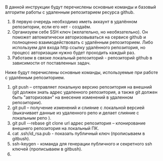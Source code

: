 В данной инструкции будут перечислены основные команды и базовый алгоритм работы с удаленным репозитарием ресурса github.

1. В первую очередь необходимо иметь аккаунт в удалённом репозитории, если его нет - создаём.
2. Организуем себе SSH ключ (желательно, но необязательно). Он поможет автоматически авторизовываться на сервисе github и полноценно взаимодействовать с удалённым репозиторием. Либо используем для входа http ссылку удалённого репозитория, но процесс авторизации нужно будет проходить каждый раз.
3. Работаем в связке локальный репозиторий - репозиторий github в зависимости от поставленных задач.

Ниже будут перечислены основные команды, используемые при работе с удалённым репозиторием.

1. git push – отправляет локальную версию репозитория на внешний (git должен знать адрес удаленного репозитория, а также git должен быть "авторизован" на внесение изменений в удаленном репозитории).
2. git pull – получение изменений и слияние с локальной версией (выкачивает данные из удаленного репо и делает слияние с локальным репо
).
3. git pull --rebase
git clone url адрес репозитория – клонирование внешнего репозитория на
локальный ПК.
4. cat .ssh/id_rsa.pub - показать публичный ключ (прописываем в gitbush).
5. ssh-keygen - команда для генерации публичного и секретного ssh ключей (прописываем в gitbush).
6. 

